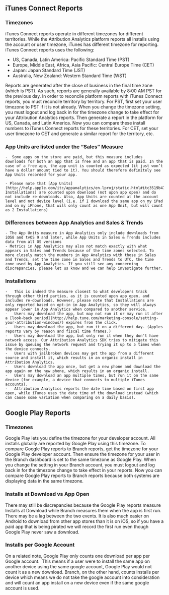 ## iTunes Connect Reports

### Timezones

iTunes Connect reports operate in different timezones for different territories. While the Attribution Analytics platform reports all installs using the account or user timezone, iTunes has different timezone for reporting. iTunes Connect reports uses the following:

- US, Canada, Latin America: Pacific Standard Time (PST)
- Europe, Middle East, Africa, Asia Pacific: Central Europe Time (CET)
- Japan: Japan Standard Time (JST)
- Australia, New Zealand: Western Standard Time (WST)

Reports are generated after the close of business in the final time zone (which is PST). As such, reports are generally available by 8:00 AM PST for the previous day. In order to reconcile platform reports with iTunes Connect reports, you must reconcile territory by territory. For PST, first set your user timezone to PST if it is not already. When you change the timezone setting, you must logout and log back in for the timezone change to take effect for your Attribution Analytics reports. Then generate a report in the platform for US, Canada, and Latin America. Now you can compare these install numbers to iTunes Connect reports for these territories. For CET, set your user timezone to CET and generate a similar report for the territory, etc.

### App Units are listed under the “Sales” Measure

	-  Some apps on the store are paid, but this measure includes downloads for both an app that is free and an app that is paid. In the case of a free app, the app unit is counted as expected (it just won’t have a dollar amount tied to it). You should therefore definitely see App Units recorded for your app.

	- Please note that [App Units](http://help.apple.com/itc/appanalytics/en.lproj/static.html#itc3519b4793) (unlike Installations) are counted upon download (not upon app open) and do not include re-downloads. Also, App Units are counted at the account level and not device level (i.e. if I download the same app on my iPad and on my iPhone, that will only count as one App Unit, but will count as 2 Installations)

### Differences between App Analytics and Sales & Trends

	- The App Units measure in App Analytics only include downloads from iOS8 and tvOS 9 and later, while App Units in Sales & Trends includes data from all OS versions
	- Metrics in App Analytics may also not match exactly with what appears in Sales and Trends because of the time zones selected. To more closely match the numbers in App Analytics with those in Sales and Trends, set the time zone in Sales and Trends to UTC, the time zone used by App Analytics. If you still see any concerning discrepancies, please let us know and we can help investigate further.

### Installations

	-   This is indeed the measure closest to what developers track through other third parties, as it is counted upon app open, and includes re-downloads. However, please note that Installations are only reported based on opt-in in App Analytics, so they will always appear lower in App Analytics when compared to another service.
	-   Users may download the app, but may not run it or may run it after a [look-back period](http://help.tune.com/marketing-console/setting-your-attribution-windows/) expires from the click.
	-   Users may download the app, but run it on a different day. (Apples reports vary by reason and fiscal time frames.)
	-   Users may download the app, but only run it when they don't have network access. Our Attribution Analytics SDK tries to mitigate this issue by queuing the network request and trying it up to 5 times when the device connects.
	-   Users with jailbroken devices may get the app from a different source and install it, which results in an organic install in Attribution Analytics.
	-   Users download the app once, but get a new phone and download the app again on the new phone, which results in an organic install.
	-   Users may download an app multiple times, but run it on the same device (for example, a device that connects to multiple iTunes accounts).
	-   Attribution Analytics reports the date time based on first app open, while iTunes uses the date time of the download instead (which can cause some variation when comparing on a daily basis).

## Google Play Reports

### Timezones

Google Play lets you define the timezone for your developer account. All installs globally are reported by Google Play using this timezone. To compare Google Play reports to Branch reports, get the timezone for your Google Play developer account. Then ensure the timezone for your user in the Branch dashboard is set to the same timezone as Google Play. When you change the setting in your Branch account, you must logout and log back in for the timezone change to take effect in your reports. Now you can compare Google Play reports to Branch reports because both systems are displaying data in the same timezone.

### Installs at Download vs App Open

There may still be discrepancies because the Google Play reports measure Installs at Download while Branch measures them when the app is first run. There may be a lag between the two events. It is also much easier on Android to download from other app stores than it is on iOS, so if you have a paid app that is being pirated we will record the first run even though Google Play never saw a download.

### Installs per Google Account

On a related note, Google Play only counts one download per app per Google account.  This means if a user were to install the same app on another device using the same google account, Google Play would not count it as a new download. Branch, on the other hand, counts installs per device which means we do not take the google account into consideration and will count an app install on a new device even if the same google account is used.
